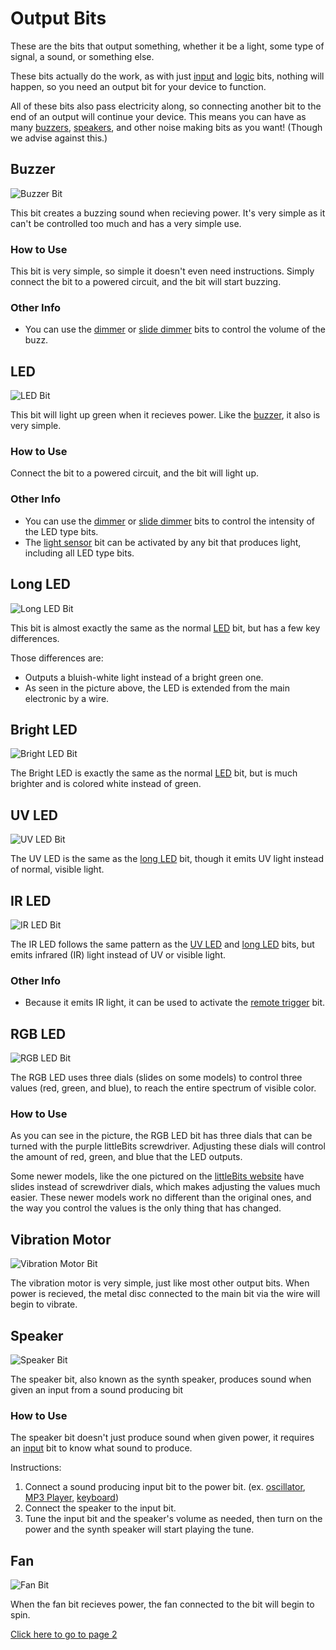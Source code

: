 # Output Bits

These are the bits that output something, whether it be a light, some type of signal, a sound, or something else.

These bits actually do the work, as with just [input](/placeholder) and [logic](/placeholder) bits, nothing will happen, so you need an output bit for your device to function.

All of these bits also pass electricity along, so connecting another bit to the end of an output will continue your device. This means you can have as many [buzzers](#buzzer), [speakers](/placeholder), and other noise making bits as you want! (Though we advise against this.)

## Buzzer

![Buzzer Bit](https://i.shgcdn.com/247e8613-ec06-4d14-9858-55bd44c88ebe/-/format/auto/-/preview/3000x3000/-/quality/lighter/)

This bit creates a buzzing sound when recieving power. It's very simple as it can't be controlled too much and has a very simple use.

### How to Use

This bit is very simple, so simple it doesn't even need instructions. Simply connect the bit to a powered circuit, and the bit will start buzzing.

### Other Info

* You can use the [dimmer](/placeholder) or [slide dimmer](/placeholder) bits to control the volume of the buzz.

## LED

![LED Bit](https://i.pinimg.com/originals/1a/c9/0c/1ac90c53588f45e317c4865428f3ded2.jpg)

This bit will light up green when it recieves power. Like the [buzzer](#buzzer), it also is very simple.

### How to Use

Connect the bit to a powered circuit, and the bit will light up.

### Other Info

* You can use the [dimmer](/placeholder) or [slide dimmer](/placeholder) bits to control the intensity of the LED type bits.
* The [light sensor](/placeholder) bit can be activated by any bit that produces light, including all LED type bits.

## Long LED

![Long LED Bit](https://cdn.shopify.com/s/files/1/1494/3290/products/1Sz0Vs-w.jpeg?v=1571439466)

This bit is almost exactly the same as the normal [LED](#led) bit, but has a few key differences.

Those differences are:

* Outputs a bluish-white light instead of a bright green one.
* As seen in the picture above, the LED is extended from the main electronic by a wire.

## Bright LED

![Bright LED Bit](https://www.stemfinity.com/image/cache/data/LittleBits/littleBits-Bright-LED-Module-1-500x554.jpg)

The Bright LED is exactly the same as the normal [LED](#led) bit, but is much brighter and is colored white instead of green.

## UV LED

![UV LED Bit](https://i.shgcdn.com/fb839f6c-13af-437e-a7b1-f1507aef7bd4/-/format/auto/-/preview/3000x3000/-/quality/lighter/)

The UV LED is the same as the [long LED](#long-led) bit, though it emits UV light instead of normal, visible light.

## IR LED

![IR LED Bit](https://cdn.shopify.com/s/files/1/1494/3290/products/O2ByM7FA_2048x.jpeg?v=1571439466)

The IR LED follows the same pattern as the [UV LED](#uv-led) and [long LED](#long-led) bits, but emits infrared (IR) light instead of UV or visible light.

### Other Info

* Because it emits IR light, it can be used to activate the [remote trigger](/placeholder) bit.

## RGB LED

![RGB LED Bit](https://i.pinimg.com/originals/f6/60/ce/f660ce55e9c352dfd180190fe5dd3870.jpg)

The RGB LED uses three dials (slides on some models) to control three values (red, green, and blue), to reach the entire spectrum of visible color.

### How to Use

As you can see in the picture, the RGB LED bit has three dials that can be turned with the purple littleBits screwdriver. Adjusting these dials will control the amount of red, green, and blue that the LED outputs.

Some newer models, like the one pictured on the [littleBits website](https://littlebits.com/products/rgb-led) have slides instead of screwdriver dials, which makes adjusting the values much easier. These newer models work no different than the original ones, and the way you control the values is the only thing that has changed.

## Vibration Motor

![Vibration Motor Bit](https://i.shgcdn.com/9a0f7dbb-b884-40a3-93c0-ab3685f9435d/-/format/auto/-/preview/3000x3000/-/quality/lighter/)

The vibration motor is very simple, just like most other output bits. When power is recieved, the metal disc connected to the main bit via the wire will begin to vibrate.

## Speaker

![Speaker Bit](https://i.shgcdn.com/81d28baf-e336-43f2-b7cb-9a0c3cee2165/-/format/auto/-/preview/3000x3000/-/quality/lighter/)

The speaker bit, also known as the synth speaker, produces sound when given an input from a sound producing bit

### How to Use

The speaker bit doesn't just produce sound when given power, it requires an [input](/placeholder) bit to know what sound to produce.

Instructions:

1. Connect a sound producing input bit to the power bit. (ex. [oscillator](/placeholder), [MP3 Player](/placeholder), [keyboard](/placeholder))
2. Connect the speaker to the input bit.
3. Tune the input bit and the speaker's volume as needed, then turn on the power and the synth speaker will start playing the tune.

## Fan

![Fan Bit](https://i.shgcdn.com/ef1a70fd-e06a-4fd2-b89b-babc0a3548d1/-/format/auto/-/preview/3000x3000/-/quality/lighter/)

When the fan bit recieves power, the fan connected to the bit will begin to spin.

[Click here to go to page 2](/output-2)